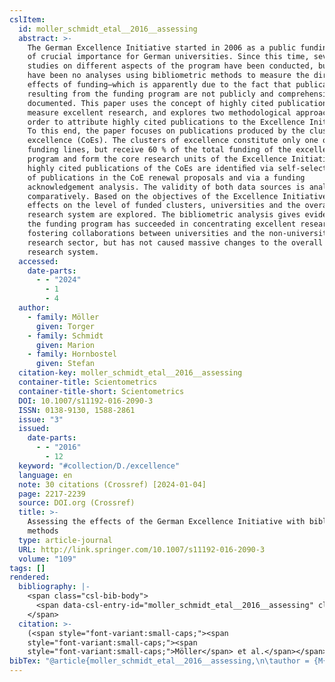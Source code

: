 ```yaml
---
cslItem:
  id: moller_schmidt_etal__2016__assessing
  abstract: >-
    The German Excellence Initiative started in 2006 as a public funding program
    of crucial importance for German universities. Since this time, several
    studies on different aspects of the program have been conducted, but there
    have been no analyses using bibliometric methods to measure the direct
    effects of funding—which is apparently due to the fact that publications
    resulting from the funding program are not publicly and comprehensively
    documented. This paper uses the concept of highly cited publications to
    measure excellent research, and explores two methodological approaches in
    order to attribute highly cited publications to the Excellence Initiative.
    To this end, the paper focuses on publications produced by the clusters of
    excellence (CoEs). The clusters of excellence constitute only one of three
    funding lines, but receive 60 % of the total funding of the excellence
    program and form the core research units of the Excellence Initiative. The
    highly cited publications of the CoEs are identiﬁed via self-selected lists
    of publications in the CoE renewal proposals and via a funding
    acknowledgement analysis. The validity of both data sources is analyzed
    comparatively. Based on the objectives of the Excellence Initiative, its
    effects on the level of funded clusters, universities and the overall German
    research system are explored. The bibliometric analysis gives evidence that
    the funding program has succeeded in concentrating excellent research and
    fostering collaborations between universities and the non-university
    research sector, but has not caused massive changes to the overall German
    research system.
  accessed:
    date-parts:
      - - "2024"
        - 1
        - 4
  author:
    - family: Möller
      given: Torger
    - family: Schmidt
      given: Marion
    - family: Hornbostel
      given: Stefan
  citation-key: moller_schmidt_etal__2016__assessing
  container-title: Scientometrics
  container-title-short: Scientometrics
  DOI: 10.1007/s11192-016-2090-3
  ISSN: 0138-9130, 1588-2861
  issue: "3"
  issued:
    date-parts:
      - - "2016"
        - 12
  keyword: "#collection/D./excellence"
  language: en
  note: 30 citations (Crossref) [2024-01-04]
  page: 2217-2239
  source: DOI.org (Crossref)
  title: >-
    Assessing the effects of the German Excellence Initiative with bibliometric
    methods
  type: article-journal
  URL: http://link.springer.com/10.1007/s11192-016-2090-3
  volume: "109"
tags: []
rendered:
  bibliography: |-
    <span class="csl-bib-body">
      <span data-csl-entry-id="moller_schmidt_etal__2016__assessing" class="csl-entry"><span class='author-bib'>Möller, Schmidt, M., &#38; Hornbostel, S.</span>. <span class='date-bib'>(2016)</span>. <span class='title'><b>Assessing the effects of the German Excellence Initiative with bibliometric methods</b></span>. <i>Scientometrics</i>, <i>109</i>(3), 2217–2239. <span class='URL'><a href='https://doi.org/10.1007/s11192-016-2090-3'>LINK</a></span></span>
    </span>
  citation: >-
    (<span style="font-variant:small-caps;"><span
    style="font-variant:small-caps;"><span
    style="font-variant:small-caps;">Möller</span> et al.</span></span>, 2016)
bibTex: "@article{moller_schmidt_etal__2016__assessing,\n\tauthor = {M{\\\" o}ller, Torger and Schmidt, Marion and Hornbostel, Stefan},\n\tjournal = {Scientometrics},\n\tnumber = {3},\n\tyear = {2016},\n\tmonth = {12},\n\tnote = {30 citations (Crossref) [2024-01-04]},\n\tpages = {2217--2239},\n\ttitle = {Assessing the effects of the {German} {Excellence} {Initiative} with bibliometric methods},\n\thowpublished = {http://link.springer.com/10.1007/s11192-016-2090-3},\n\tvolume = {109},\n}\n\n"
---
```

